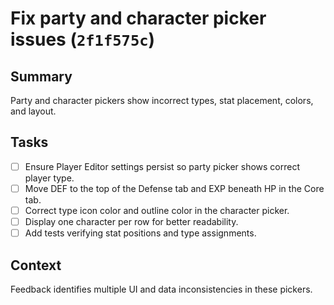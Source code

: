 # Fix party and character picker issues (`2f1f575c`)

## Summary
Party and character pickers show incorrect types, stat placement, colors, and layout.

## Tasks
- [ ] Ensure Player Editor settings persist so party picker shows correct player type.
- [ ] Move DEF to the top of the Defense tab and EXP beneath HP in the Core tab.
- [ ] Correct type icon color and outline color in the character picker.
- [ ] Display one character per row for better readability.
- [ ] Add tests verifying stat positions and type assignments.

## Context
Feedback identifies multiple UI and data inconsistencies in these pickers.
